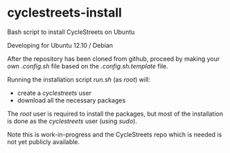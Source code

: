 cyclestreets-install
====================

Bash script to install CycleStreets on Ubuntu

Developing for Ubuntu 12.10 / Debian

After the repository has been cloned from github, proceed by making your own *.config.sh* file based on the *.config.sh.template* file.

Running the installation script *run.sh* (as *root*) will:

 * create a *cyclestreets* user
 * download all the necessary packages

The *root* user is required to install the packages, but most of the installation is done as the *cyclestreets* user (using *sudo*).

Note this is work-in-progress and the CycleStreets repo which is needed is not yet publicly available.